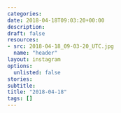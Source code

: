 ```yaml
---
categories:
date: 2018-04-18T09:03:20+00:00
description:
draft: false
resources:
- src: 2018-04-18_09-03-20_UTC.jpg
  name: "header"
layout: instagram
options:
  unlisted: false
stories:
subtitle:
title: "2018-04-18"
tags: []
---
```


 
